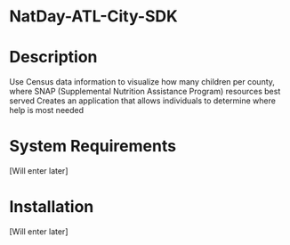 # NatDay-ATL-City-SDK
Description
===
Use Census data information to visualize how many children per county, where SNAP (Supplemental Nutrition Assistance Program) resources best served
Creates an application that allows individuals to determine where help is most needed

System Requirements
===
[Will enter later]

Installation
===
[Will enter later]

